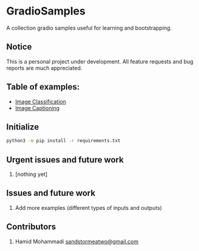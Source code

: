 # GradioSamples

A collection gradio samples useful for learning and bootstrapping.


## Notice

This is a personal project under development. All feature requests and bug reports are much appreciated.


## Table of examples:
- [Image Classification](image_classification)
- [Image Captioning](image_captioning)


## Initialize

```bash
python3 -m pip install -r requirements.txt
```

## Urgent issues and future work
1. [nothing yet]


## Issues and future work
1. Add more examples (different types of inputs and outputs)


## Contributors
1. Hamid Mohammadi <sandstormeatwo@gmail.com>
